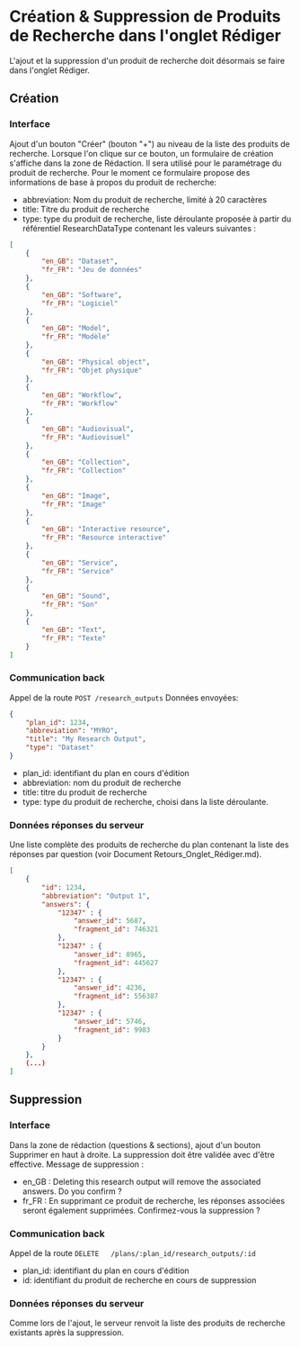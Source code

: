 # Création & Suppression de Produits de Recherche dans l'onglet Rédiger

L'ajout et la suppression d'un produit de recherche doit désormais se faire dans l'onglet Rédiger.

## Création

### Interface

Ajout d'un bouton "Créer" (bouton "+") au niveau de la liste des produits de recherche.
Lorsque l'on clique sur ce bouton, un formulaire de création s'affiche dans la zone de Rédaction. Il sera utilisé pour le paramétrage du produit de recherche.
Pour le moment ce formulaire propose des informations de base à propos du produit de recherche:

- abbreviation: Nom du produit de recherche, limité à 20 caractères
- title: Titre du produit de recherche
- type: type du produit de recherche, liste déroulante proposée à partir du référentiel ResearchDataType contenant les valeurs suivantes :

```json
[
    {
        "en_GB": "Dataset",
        "fr_FR": "Jeu de données"
    },
    {
        "en_GB": "Software",
        "fr_FR": "Logiciel"
    },
    {
        "en_GB": "Model",
        "fr_FR": "Modèle"
    },
    {
        "en_GB": "Physical object",
        "fr_FR": "Objet physique"
    },
    {
        "en_GB": "Workflow",
        "fr_FR": "Workflow"
    },
    {
        "en_GB": "Audiovisual",
        "fr_FR": "Audiovisuel"
    },
    {
        "en_GB": "Collection",
        "fr_FR": "Collection"
    },
    {
        "en_GB": "Image",
        "fr_FR": "Image"
    },
    {
        "en_GB": "Interactive resource",
        "fr_FR": "Resource interactive"
    },
    {
        "en_GB": "Service",
        "fr_FR": "Service"
    },
    {
        "en_GB": "Sound",
        "fr_FR": "Son"
    },
    {
        "en_GB": "Text",
        "fr_FR": "Texte"
    }
]
```

### Communication back

Appel de la route `POST /research_outputs`
Données envoyées:

```json
{
    "plan_id": 1234,
    "abbreviation": "MYRO",
    "title": "My Research Output",
    "type": "Dataset"
}

```

- plan_id: identifiant du plan en cours d'édition
- abbreviation: nom du produit de recherche
- title: titre du produit de recherche
- type: type du produit de recherche, choisi dans la liste déroulante.

### Données réponses du serveur

Une liste complète des produits de recherche du plan contenant la liste des réponses par question (voir Document Retours_Onglet_Rédiger.md).

```json
[
    {
        "id": 1234,
        "abbreviation": "Output 1",
        "answers": {
            "12347" : {
                "answer_id": 5687,
                "fragment_id": 746321
            },
            "12347" : {
                "answer_id": 8965,
                "fragment_id": 445627
            },
            "12347" : {
                "answer_id": 4236,
                "fragment_id": 556387
            },
            "12347" : {
                "answer_id": 5746,
                "fragment_id": 9983
            }
        }
    },
    (...)
]

```

## Suppression

### Interface

Dans la zone de rédaction (questions & sections), ajout d'un bouton Supprimer en haut à droite. La suppression doit être validée avec d'être effective. Message de suppression :

- en_GB : Deleting this research output will remove the associated answers. Do you confirm ?
- fr_FR : En supprimant ce produit de recherche, les réponses associées seront également supprimées. Confirmez-vous la suppression ?

### Communication back

Appel de la route `DELETE   /plans/:plan_id/research_outputs/:id`

- plan_id: identifiant du plan en cours d'édition
- id: identifiant du produit de recherche en cours de suppression

### Données réponses du serveur

Comme lors de l'ajout, le serveur renvoit la liste des produits de recherche existants après la suppression.
